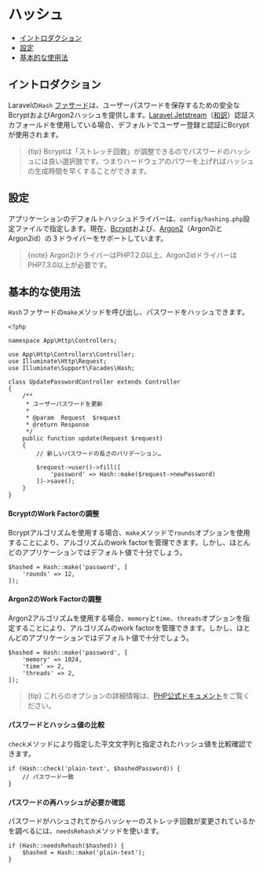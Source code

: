 # ハッシュ

- [イントロダクション](#introduction)
- [設定](#configuration)
- [基本的な使用法](#basic-usage)

<a name="introduction"></a>
## イントロダクション

Laravelの`Hash` [ファサード](/docs/{{version}}/facades)は、ユーザーパスワードを保存するための安全なBcryptおよびArgon2ハッシュを提供します。[Laravel Jetstream](https://jetstream.laravel.com)（[和訳](/jetstream/1.0/ja/introduction.html)）認証スカフォールドを使用している場合、デフォルトでユーザー登録と認証にBcryptが使用されます。

> {tip} Bcryptは「ストレッチ回数」が調整できるのでパスワードのハッシュには良い選択肢です。つまりハードウェアのパワーを上げればハッシュの生成時間を早くすることができます。

<a name="configuration"></a>
## 設定

アプリケーションのデフォルトハッシュドライバーは、`config/hashing.php`設定ファイルで指定します。現在、[Bcrypt](https://en.wikipedia.org/wiki/Bcrypt)および、[Argon2](https://en.wikipedia.org/wiki/Argon2)（Argon2iとArgon2id）の３ドライバーをサポートしています。

> {note} Argon2iドライバーはPHP7.2.0以上、Argon2idドライバーはPHP7.3.0以上が必要です。

<a name="basic-usage"></a>
## 基本的な使用法

`Hash`ファサードの`make`メソッドを呼び出し、パスワードをハッシュできます。

    <?php

    namespace App\Http\Controllers;

    use App\Http\Controllers\Controller;
    use Illuminate\Http\Request;
    use Illuminate\Support\Facades\Hash;

    class UpdatePasswordController extends Controller
    {
        /**
         * ユーザーパスワードを更新
         *
         * @param  Request  $request
         * @return Response
         */
        public function update(Request $request)
        {
            // 新しいパスワードの長さのバリデーション…

            $request->user()->fill([
                'password' => Hash::make($request->newPassword)
            ])->save();
        }
    }

#### BcryptのWork Factorの調整

Bcryptアルゴリズムを使用する場合、`make`メソッドで`rounds`オプションを使用することにより、アルゴリズムのwork factorを管理できます。しかし、ほとんどのアプリケーションではデフォルト値で十分でしょう。

    $hashed = Hash::make('password', [
        'rounds' => 12,
    ]);

#### Argon2のWork Factorの調整

Argon2アルゴリズムを使用する場合、`memory`と`time`、`threads`オプションを指定することにより、アルゴリズムのwork factorを管理できます。しかし、ほとんどのアプリケーションではデフォルト値で十分でしょう。

    $hashed = Hash::make('password', [
        'memory' => 1024,
        'time' => 2,
        'threads' => 2,
    ]);

> {tip} これらのオプションの詳細情報は、[PHP公式ドキュメント](https://secure.php.net/manual/ja/function.password-hash.php)をご覧ください。

#### パスワードとハッシュ値の比較

`check`メソッドにより指定した平文文字列と指定されたハッシュ値を比較確認できます。

    if (Hash::check('plain-text', $hashedPassword)) {
        // パスワード一致
    }

#### パスワードの再ハッシュが必要か確認

パスワードがハシュされてからハッシャーのストレッチ回数が変更されているかを調べるには、`needsRehash`メソッドを使います。

    if (Hash::needsRehash($hashed)) {
        $hashed = Hash::make('plain-text');
    }
